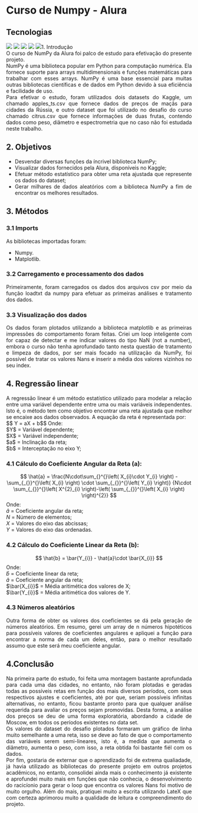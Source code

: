 # Curso de Numpy - Alura
## Tecnologias
<div> <img src="https://img.shields.io/badge/Python-%233776AB?style=for-the-badge&logo=python&logoColor=white"
<div> <img src="https://img.shields.io/badge/NumPy-%23F2F2F2?style=for-the-badge&logo=Numpy&logoColor=blue"
<div> <img src="https://img.shields.io/badge/Jupyter-%23CCCCCC?style=for-the-badge&logo=Jupyter&logoColor=orange"
<div> <img src="https://img.shields.io/badge/LateX-%236f6961?style=for-the-badge&logo=LateX&logoColor=%2357b3ac"
<div> <img src="https://img.shields.io/badge/Git-%23F2F2F2?style=for-the-badge&logo=Git&logoColor=orange"

## 1. Introdução
<div style="text-align: justify">
O curso de NumPy da Alura foi palco de estudo para efetivação do presente projeto.<br>
NumPy é uma biblioteca popular em Python para computação numérica. Ela fornece suporte para arrays multidimensionais e funções matemáticas para trabalhar com esses arrays. NumPy é uma base essencial para muitas outras bibliotecas científicas e de dados em Python devido à sua eficiência e facilidade de uso. <br>
Para efetivar o estudo, foram utilizados dois datasets do Kaggle, um chamado apples_ts.csv que fornece dados de preços de maçâs para cidades da Rússia, e outro dataset que foi utilizado no desafio do curso chamado citrus.csv que fornece informações de duas frutas, contendo dados como peso, diâmetro e espectrometria que no caso não foi estudada neste trabalho.
</div>

<div style="text-align: justify">
    
## 2. Objetivos
* Desvendar diversas funções da íncrivel biblioteca NumPy;
* Visualizar dados fornecidos pela Alura, disponíveis no Kaggle;
* Efetuar método estatístico para obter uma reta ajustada que represente os dados do dataset;
* Gerar milhares de dados aleatórios com a biblioteca NumPy a fim de encontrar os melhores resultados.

## 3. Métodos
### 3.1 Imports
As bibliotecas importadas foram:

* Numpy.
* Matplotlib.
### 3.2 Carregamento e processamento dos dados
Primeiramente, foram carregados os dados dos arquivos csv por meio da função loadtxt da numpy para efetuar as primeiras análises e tratamento dos dados.

    
### 3.3 Visualização dos dados
<div style="text-align: justify">
Os dados foram plotados utilizando a biblioteca matplotlib e as primeiras impressões do comportamento foram feitas. 
Criei um loop inteligente com for capaz de detectar e me indicar valores do tipo NaN (not a number), embora o curso não tenha aprofundado tanto nesta questão de tratamento e limpeza de dados, por ser mais focado na utilização da NumPy, foi possível de tratar os valores Nans e inserir a média dos valores vizinhos no seu index.
</div>

## 4. Regressão linear
<div style="text-align: justify">
A regressão linear é um método estatístico utilizado para modelar a relação entre uma variável dependente entre uma ou mais variáveis independentes. Isto é, o método tem como objetivo encontrar uma reta ajustada que melhor se encaixe aos dados observados. A equação da reta é representada por: <br> 
$$ Y = aX + b$$
Onde:<br>
$Y$ = Variável dependente;<br>
$X$ = Variável independente;<br>
$a$ = Inclinação da reta;<br>
$b$ = Interceptação no eixo Y;<br>
    
### 4.1 Cálculo do Coeficiente Angular da Reta (a): <br>
$$ \hat{a} = \frac{N\cdot\sum_{}^{}\left( X_{i}\cdot Y_{i} \right) - \sum_{_{}}^{}\left( X_{i} \right) \cdot \sum_{_{}}^{}\left( Y_{i} \right)} {N\cdot \sum_{_{}}^{}\left( X^{2}_{i} \right)-\left( \sum_{_{}}^{}\left( X_{i} \right) \right)^{2}} $$
Onde:<br>
$\hat{a}$ = Coeficiente angular da reta;<br>
$N$ = Número de elementos; <br>
$X$ = Valores do eixo das abcissas;<br>
$Y$ = Valores do eixo das ordenadas.<br>
</div>

### 4.2 Cálculo do Coeficiente Linear da Reta (b): <br>
$$ \hat{b} = \bar{Y_{i}} - \hat{a}\cdot \bar{X_{i}} $$
Onde:<br>
$\hat{b}$ = Coeficiente linear da reta;<br>
$\hat{a}$ = Coeficiente angular da reta;<br>
$\bar{X_{i}}$ = Média aritimética dos valores de X;<br>
$\bar{Y_{i}}$ = Média aritimética dos valores de Y.

### 4.3 Números aleatórios
<div style="text-align: justify">
Outra forma de obter os valores dos coeficientes se dá pela geração de números aleatórios. Em resumo, gerei um array de n números hipotéticos para possíveis valores de coeficientes angulares e apliquei a função para encontrar a norma de cada um deles, então, para o melhor resultado assumo que este será meu coeficiente angular.
</div> 

## 4.Conclusão
<div style="text-align: justify">
Na primeira parte do estudo, foi feita uma montagem bastante aprofundada para cada uma das cidades, no entanto, não foram plotadas e geradas todas as possíveis retas em função dos mais diversos períodos, com seus respectivos ajustes e coeficientes, até por que, seriam possíveis infinitas alternativas, no entanto, ficou bastante pronto para que qualquer análise requerida para avaliar os preços sejam promovidas.
Desta forma, a análise dos preços se deu de uma forma exploratória, abordando a cidade de Moscow, em todos os períodos existentes no data set.<br>
Os valores do dataset do desafio plotados formaram um gráfico de linha muito semelhante a uma reta, isso se deve ao fato de que o comportamento das variáveis serem semi-lineares, isto é, a medida que aumenta o diâmetro, aumenta o peso, com isso, a reta obtida foi bastante fiél com os dados.<br>
Por fim, gostaria de externar que o aprendizado foi de extrema qualiadade, já havia utilizado as bibliotecas do presente projeto em outros projetos acadêmicos, no entanto, consolidei ainda mais o conhecimento já existente e aprofundei muito mais em funções que não conhecia, o desenvolvimento do racicíonio para gerar o loop que encontra os valores Nans foi motivo de muito orgulho. Além do mais, pratiquei muito a escrita utilizando LateX que com certeza aprimorou muito a qualidade de leitura e compreendimento do projeto.
</div>
